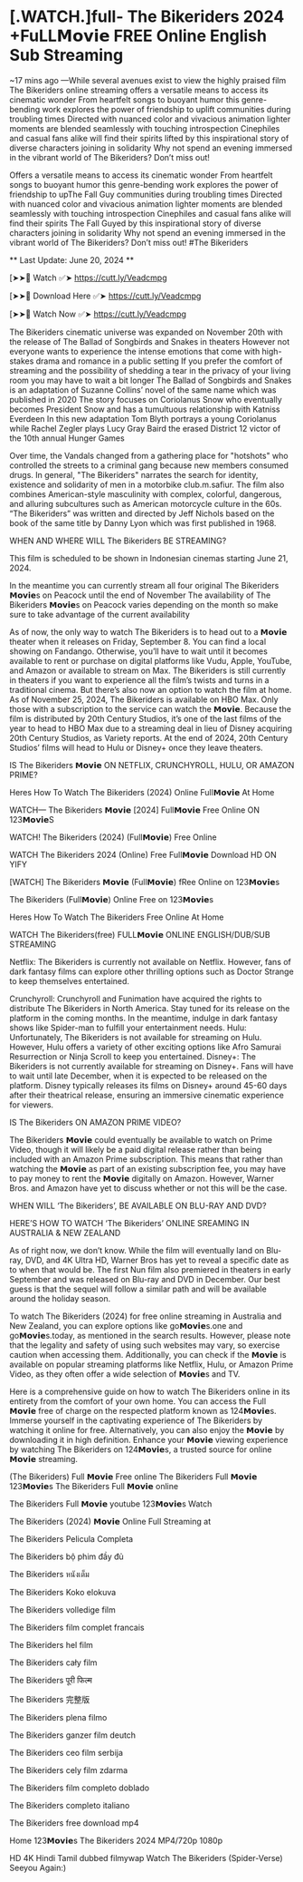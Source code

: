 # [.WATCH.]full- The Bikeriders 2024 +FuLL𝗠𝗼𝘃𝗶𝗲 FREE Online English Sub Streaming


~17 mins ago —While several avenues exist to view the highly praised film The Bikeriders online streaming offers a versatile means to access its cinematic wonder From heartfelt songs to buoyant humor this genre-bending work explores the power of friendship to uplift communities during troubling times Directed with nuanced color and vivacious animation lighter moments are blended seamlessly with touching introspection Cinephiles and casual fans alike will find their spirits lifted by this inspirational story of diverse characters joining in solidarity Why not spend an evening immersed in the vibrant world of The Bikeriders? Don’t miss out!

Offers a versatile means to access its cinematic wonder From heartfelt songs to buoyant humor this genre-bending work explores the power of friendship to upThe Fall Guy communities during troubling times Directed with nuanced color and vivacious animation lighter moments are blended seamlessly with touching introspection Cinephiles and casual fans alike will find their spirits The Fall Guyed by this inspirational story of diverse characters joining in solidarity Why not spend an evening immersed in the vibrant world of The Bikeriders? Don’t miss out! #The Bikeriders

** Last Update: June 20, 2024 **

[➤➤🔴 Watch ✅➤ https://cutt.ly/Veadcmpg

[➤➤🔴 Download Here ✅➤ https://cutt.ly/Veadcmpg

[➤➤🔴 Watch Now ✅➤ https://cutt.ly/Veadcmpg

The Bikeriders cinematic universe was expanded on November 20th with the release of The Ballad of Songbirds and Snakes in theaters However not everyone wants to experience the intense emotions that come with high-stakes drama and romance in a public setting If you prefer the comfort of streaming and the possibility of shedding a tear in the privacy of your living room you may have to wait a bit longer The Ballad of Songbirds and Snakes is an adaptation of Suzanne Collins’ novel of the same name which was published in 2020 The story focuses on Coriolanus Snow who eventually becomes President Snow and has a tumultuous relationship with Katniss Everdeen In this new adaptation Tom Blyth portrays a young Coriolanus while Rachel Zegler plays Lucy Gray Baird the erased District 12 victor of the 10th annual Hunger Games

Over time, the Vandals changed from a gathering place for "hotshots" who controlled the streets to a criminal gang because new members consumed drugs.
In general, "The Bikeriders" narrates the search for identity, existence and solidarity of men in a motorbike club.m.safiur.
The film also combines American-style masculinity with complex, colorful, dangerous, and alluring subcultures such as American motorcycle culture in the 60s.
“The Bikeriders” was written and directed by Jeff Nichols based on the book of the same title by Danny Lyon which was first published in 1968.

WHEN AND WHERE WILL The Bikeriders BE STREAMING?

This film is scheduled to be shown in Indonesian cinemas starting June 21, 2024.

In the meantime you can currently stream all four original The Bikeriders 𝗠𝗼𝘃𝗶𝗲s on Peacock until the end of November The availability of The Bikeriders 𝗠𝗼𝘃𝗶𝗲s on Peacock varies depending on the month so make sure to take advantage of the current availability

As of now, the only way to watch The Bikeriders is to head out to a 𝗠𝗼𝘃𝗶𝗲 theater when it releases on Friday, September 8. You can find a local showing on Fandango. Otherwise, you’ll have to wait until it becomes available to rent or purchase on digital platforms like Vudu, Apple, YouTube, and Amazon or available to stream on Max. The Bikeriders is still currently in theaters if you want to experience all the film’s twists and turns in a traditional cinema. But there’s also now an option to watch the film at home. As of November 25, 2024, The Bikeriders is available on HBO Max. Only those with a subscription to the service can watch the 𝗠𝗼𝘃𝗶𝗲. Because the film is distributed by 20th Century Studios, it’s one of the last films of the year to head to HBO Max due to a streaming deal in lieu of Disney acquiring 20th Century Studios, as Variety reports. At the end of 2024, 20th Century Studios’ films will head to Hulu or Disney+ once they leave theaters.

IS The Bikeriders 𝗠𝗼𝘃𝗶𝗲 ON NETFLIX, CRUNCHYROLL, HULU, OR AMAZON PRIME?

Heres How To Watch The Bikeriders (2024) Online Full𝗠𝗼𝘃𝗶𝗲 At Home

WATCH— The Bikeriders 𝗠𝗼𝘃𝗶𝗲 [2024] Full𝗠𝗼𝘃𝗶𝗲 Free Online ON 123𝗠𝗼𝘃𝗶𝗲S

WATCH! The Bikeriders (2024) (Full𝗠𝗼𝘃𝗶𝗲) Free Online

WATCH The Bikeriders 2024 (Online) Free Full𝗠𝗼𝘃𝗶𝗲 Download HD ON YIFY

[WATCH] The Bikeriders 𝗠𝗼𝘃𝗶𝗲 (Full𝗠𝗼𝘃𝗶𝗲) fRee Online on 123𝗠𝗼𝘃𝗶𝗲s

The Bikeriders (Full𝗠𝗼𝘃𝗶𝗲) Online Free on 123𝗠𝗼𝘃𝗶𝗲s

Heres How To Watch The Bikeriders Free Online At Home

WATCH The Bikeriders(free) FULL𝗠𝗼𝘃𝗶𝗲 ONLINE ENGLISH/DUB/SUB STREAMING

Netflix: The Bikeriders is currently not available on Netflix. However, fans of dark fantasy films can explore other thrilling options such as Doctor Strange to keep themselves entertained.

Crunchyroll: Crunchyroll and Funimation have acquired the rights to distribute The Bikeriders in North America. Stay tuned for its release on the platform in the coming months. In the meantime, indulge in dark fantasy shows like Spider-man to fulfill your entertainment needs.
Hulu: Unfortunately, The Bikeriders is not available for streaming on Hulu. However, Hulu offers a variety of other exciting options like Afro Samurai Resurrection or Ninja Scroll to keep you entertained.
Disney+: The Bikeriders is not currently available for streaming on Disney+. Fans will have to wait until late December, when it is expected to be released on the platform. Disney typically releases its films on Disney+ around 45-60 days after their theatrical release, ensuring an immersive cinematic experience for viewers.

IS The Bikeriders ON AMAZON PRIME VIDEO?

The Bikeriders 𝗠𝗼𝘃𝗶𝗲 could eventually be available to watch on Prime Video, though it will likely be a paid digital release rather than being included with an Amazon Prime subscription. This means that rather than watching the 𝗠𝗼𝘃𝗶𝗲 as part of an existing subscription fee, you may have to pay money to rent the 𝗠𝗼𝘃𝗶𝗲 digitally on Amazon. However, Warner Bros. and Amazon have yet to discuss whether or not this will be the case.

WHEN WILL ‘The Bikeriders’, BE AVAILABLE ON BLU-RAY AND DVD?

HERE’S HOW TO WATCH ‘The Bikeriders’ ONLINE SREAMING IN AUSTRALIA & NEW ZEALAND

As of right now, we don’t know. While the film will eventually land on Blu-ray, DVD, and 4K Ultra HD, Warner Bros has yet to reveal a specific date as to when that would be. The first Nun film also premiered in theaters in early September and was released on Blu-ray and DVD in December. Our best guess is that the sequel will follow a similar path and will be available around the holiday season.

To watch The Bikeriders (2024) for free online streaming in Australia and New Zealand, you can explore options like go𝗠𝗼𝘃𝗶𝗲s.one and go𝗠𝗼𝘃𝗶𝗲s.today, as mentioned in the search results. However, please note that the legality and safety of using such websites may vary, so exercise caution when accessing them. Additionally, you can check if the 𝗠𝗼𝘃𝗶𝗲 is available on popular streaming platforms like Netflix, Hulu, or Amazon Prime Video, as they often offer a wide selection of 𝗠𝗼𝘃𝗶𝗲s and TV.

Here is a comprehensive guide on how to watch The Bikeriders online in its entirety from the comfort of your own home. You can access the Full 𝗠𝗼𝘃𝗶𝗲 free of charge on the respected platform known as 124𝗠𝗼𝘃𝗶𝗲s. Immerse yourself in the captivating experience of The Bikeriders by watching it online for free. Alternatively, you can also enjoy the 𝗠𝗼𝘃𝗶𝗲 by downloading it in high definition. Enhance your 𝗠𝗼𝘃𝗶𝗲 viewing experience by watching The Bikeriders on 124𝗠𝗼𝘃𝗶𝗲s, a trusted source for online 𝗠𝗼𝘃𝗶𝗲 streaming.

(The Bikeriders) Full 𝗠𝗼𝘃𝗶𝗲 Free online The Bikeriders Full 𝗠𝗼𝘃𝗶𝗲 123𝗠𝗼𝘃𝗶𝗲s The Bikeriders Full 𝗠𝗼𝘃𝗶𝗲 online

The Bikeriders Full 𝗠𝗼𝘃𝗶𝗲 youtube 123𝗠𝗼𝘃𝗶𝗲s Watch

The Bikeriders (2024) 𝗠𝗼𝘃𝗶𝗲 Online Full Streaming at

The Bikeriders Pelicula Completa

The Bikeriders bộ phim đầy đủ

The Bikeriders หนังเต็ม

The Bikeriders Koko elokuva

The Bikeriders volledige film

The Bikeriders film complet francais

The Bikeriders hel film

The Bikeriders cały film

The Bikeriders पूरी फिल्म

The Bikeriders 完整版

The Bikeriders plena filmo

The Bikeriders ganzer film deutch

The Bikeriders ceo film serbija

The Bikeriders cely film zdarma

The Bikeriders film completo doblado

The Bikeriders completo italiano

The Bikeriders free download mp4

Home 123𝗠𝗼𝘃𝗶𝗲s The Bikeriders 2024 MP4/720p 1080p

HD 4K Hindi Tamil dubbed filmywap Watch The Bikeriders (Spider-Verse)   Seeyou Again:)
